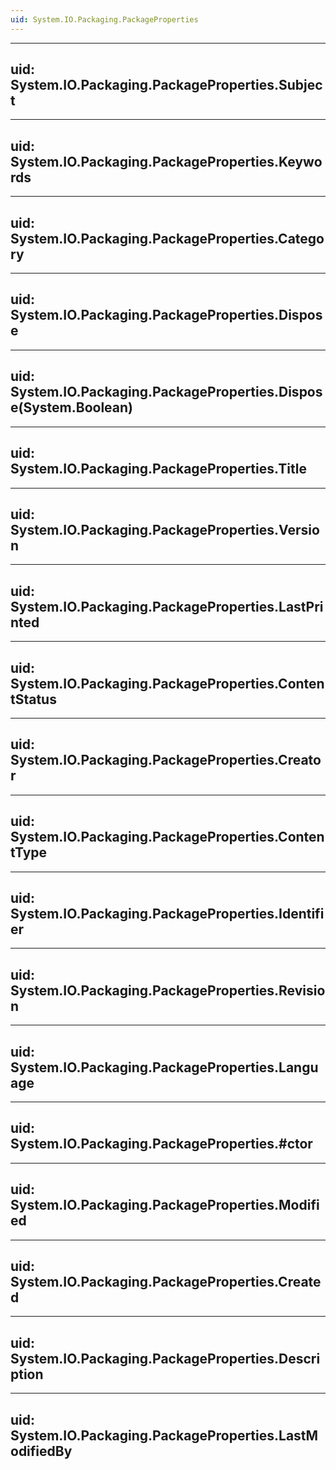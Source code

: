 ```yaml
---
uid: System.IO.Packaging.PackageProperties
---
```


---
uid: System.IO.Packaging.PackageProperties.Subject
---

---
uid: System.IO.Packaging.PackageProperties.Keywords
---

---
uid: System.IO.Packaging.PackageProperties.Category
---

---
uid: System.IO.Packaging.PackageProperties.Dispose
---

---
uid: System.IO.Packaging.PackageProperties.Dispose(System.Boolean)
---

---
uid: System.IO.Packaging.PackageProperties.Title
---

---
uid: System.IO.Packaging.PackageProperties.Version
---

---
uid: System.IO.Packaging.PackageProperties.LastPrinted
---

---
uid: System.IO.Packaging.PackageProperties.ContentStatus
---

---
uid: System.IO.Packaging.PackageProperties.Creator
---

---
uid: System.IO.Packaging.PackageProperties.ContentType
---

---
uid: System.IO.Packaging.PackageProperties.Identifier
---

---
uid: System.IO.Packaging.PackageProperties.Revision
---

---
uid: System.IO.Packaging.PackageProperties.Language
---

---
uid: System.IO.Packaging.PackageProperties.#ctor
---

---
uid: System.IO.Packaging.PackageProperties.Modified
---

---
uid: System.IO.Packaging.PackageProperties.Created
---

---
uid: System.IO.Packaging.PackageProperties.Description
---

---
uid: System.IO.Packaging.PackageProperties.LastModifiedBy
---
